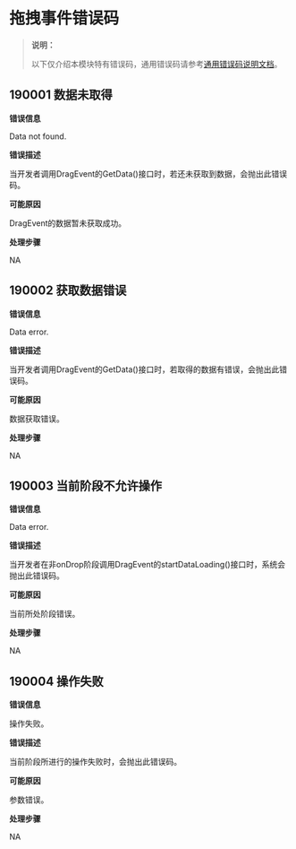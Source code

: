 # 拖拽事件错误码

> **说明：**
>
> 以下仅介绍本模块特有错误码，通用错误码请参考[通用错误码说明文档](../errorcode-universal.md)。

## 190001 数据未取得

**错误信息**

Data not found.

**错误描述**

当开发者调用DragEvent的GetData()接口时，若还未获取到数据，会抛出此错误码。

**可能原因**

DragEvent的数据暂未获取成功。

**处理步骤**

NA

## 190002 获取数据错误

**错误信息**

Data error.

**错误描述**

当开发者调用DragEvent的GetData()接口时，若取得的数据有错误，会抛出此错误码。

**可能原因**

数据获取错误。

**处理步骤**

NA

## 190003 当前阶段不允许操作

**错误信息**

Data error.

**错误描述**

当开发者在非onDrop阶段调用DragEvent的startDataLoading()接口时，系统会抛出此错误码。

**可能原因**

当前所处阶段错误。

**处理步骤**

NA

## 190004 操作失败

**错误信息**

操作失败。

**错误描述**

当前阶段所进行的操作失败时，会抛出此错误码。

**可能原因**

参数错误。

**处理步骤**

NA